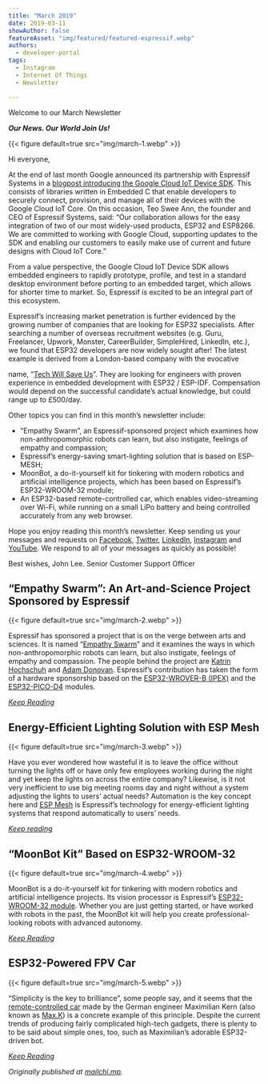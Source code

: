 ```yaml
---
title: "March 2019"
date: 2019-03-11
showAuthor: false
featureAsset: "img/featured/featured-espressif.webp"
authors:
  - developer-portal
tags:
  - Instagram
  - Internet Of Things
  - Newsletter

---
```

Welcome to our March Newsletter

__*Our News. Our World Join Us!*__ 

{{< figure
    default=true
    src="img/march-1.webp"
    >}}

Hi everyone,

At the end of last month Google announced its partnership with Espressif Systems in a [blogpost introducing the Google Cloud IoT Device SDK](https://cloud.google.com/blog/products/iot-devices/introducing-cloud-iot-device-sdk-a-new-way-for-embedded-iot-devices-to-connect-to-google-cloud-iot-core). This consists of libraries written in Embedded C that enable developers to securely connect, provision, and manage all of their devices with the Google Cloud IoT Core. On this occasion, Teo Swee Ann, the founder and CEO of Espressif Systems, said: “Our collaboration allows for the easy integration of two of our most widely-used products, ESP32 and ESP8266. We are committed to working with Google Cloud, supporting updates to the SDK and enabling our customers to easily make use of current and future designs with Cloud IoT Core.”

From a value perspective, the Google Cloud IoT Device SDK allows embedded engineers to rapidly prototype, profile, and test in a standard desktop environment before porting to an embedded target, which allows for shorter time to market. So, Espressif is excited to be an integral part of this ecosystem.

Espressif’s increasing market penetration is further evidenced by the growing number of companies that are looking for ESP32 specialists. After searching a number of overseas recruitment websites (e.g. Guru, Freelancer, Upwork, Monster, CareerBuilder, SimpleHired, LinkedIn, etc.), we found that ESP32 developers are now widely sought after! The latest example is derived from a London-based company with the evocative

name, “[Tech Will Save Us](https://twsu.workable.com/j/911641EB1A)”. They are looking for engineers with proven experience in embedded development with ESP32 / ESP-IDF. Compensation would depend on the successful candidate’s actual knowledge, but could range up to £500/day.

Other topics you can find in this month’s newsletter include:

- “Empathy Swarm”, an Espressif-sponsored project which examines how non-anthropomorphic robots can learn, but also instigate, feelings of empathy and compassion;
- Espressif’s energy-saving smart-lighting solution that is based on ESP-MESH;
- MoonBot, a do-it-yourself kit for tinkering with modern robotics and artificial intelligence projects, which has been based on Espressif’s ESP32-WROOM-32 module;
- An ESP32-based remote-controlled car, which enables video-streaming over Wi-Fi, while running on a small LiPo battery and being controlled accurately from any web browser.

Hope you enjoy reading this month’s newsletter. Keep sending us your messages and requests on [Facebook](https://www.facebook.com/espressif/), [Twitter](https://twitter.com/EspressifSystem), [LinkedIn](https://www.linkedin.com/company/espressif-systems/), [Instagram](https://www.instagram.com/espressif_systems/) and [YouTube](https://www.youtube.com/channel/UCDBWNF7CJ2U5eLGT7o3rKog/featured). We respond to all of your messages as quickly as possible!

Best wishes, John Lee. Senior Customer Support Officer

## “Empathy Swarm”: An Art-and-Science Project Sponsored by Espressif

{{< figure
    default=true
    src="img/march-2.webp"
    >}}

Espressif has sponsored a project that is on the verge between arts and sciences. It is named “[Empathy Swarm](http://hochschuh-donovan.com/portfolio/empathy-swarm/)” and it examines the ways in which non-anthropomorphic robots can learn, but also instigate, feelings of empathy and compassion. The people behind the project are [Katrin Hochschuh](http://k.hochschuh.de/) and [Adam Donovan](http://adamdonovan.net/). Espressif’s contribution has taken the form of a hardware sponsorship based on the [ESP32-WROVER-B (IPEX)](https://www.espressif.com/sites/default/files/documentation/esp32-wrover-b_datasheet_en.pdf) and the [ESP32-PICO-D4](https://www.espressif.com/sites/default/files/documentation/esp32-pico-d4_datasheet_en.pdf) modules.

[*Keep Reading*](https://www.espressif.com/en/news/Empathy_Swarm_A_Science_and_Art_Project_Sponsored_by_Espressif)

## Energy-Efficient Lighting Solution with ESP Mesh

{{< figure
    default=true
    src="img/march-3.webp"
    >}}

Have you ever wondered how wasteful it is to leave the office without turning the lights off or have only few employees working during the night and yet keep the lights on across the entire company? Likewise, is it not very inefficient to use big meeting rooms day and night without a system adjusting the lights to users’ actual needs? Automation is the key concept here and [ESP Mesh](https://www.espressif.com/en/products/software/esp-mesh/overview) is Espressif’s technology for energy-efficient lighting systems that respond automatically to users’ needs.

[*Keep reading*](https://www.espressif.com/en/news/Energy_Efficient_Lighting_Solution_with_ESP_Mesh)

## “MoonBot Kit” Based on ESP32-WROOM-32

{{< figure
    default=true
    src="img/march-4.webp"
    >}}

MoonBot is a do-it-yourself kit for tinkering with modern robotics and artificial intelligence projects. Its vision processor is Espressif’s [ESP32-WROOM-32 module](https://www.espressif.com/sites/default/files/documentation/esp32-wroom-32_datasheet_en.pdf). Whether you are just getting started, or have worked with robots in the past, the MoonBot kit will help you create professional-looking robots with advanced autonomy.

[*Keep Reading*](https://www.espressif.com/en/news/MoonBot_Kit_Based_on_ESP32_WROOM_32)

## ESP32-Powered FPV Car

{{< figure
    default=true
    src="img/march-5.webp"
    >}}

“Simplicity is the key to brilliance”, some people say, and it seems that the [remote-controlled car](https://hackaday.io/project/163542-esp32-wifi-robot) made by the German engineer Maximilian Kern (also known as [Max.K](https://hackaday.io/Max.K)) is a concrete example of this principle. Despite the current trends of producing fairly complicated high-tech gadgets, there is plenty to to be said about simple ones, too, such as Maximilian’s adorable ESP32-driven bot.

[*Keep Reading*](https://www.espressif.com/en/news/ESP32_Powered_FPV_Car)

*Originally published at *[*mailchi.mp*](https://mailchi.mp/8d0d8ec6dc58/espressif-esp-news-march-2019?e=f9593a0e62)*.*

